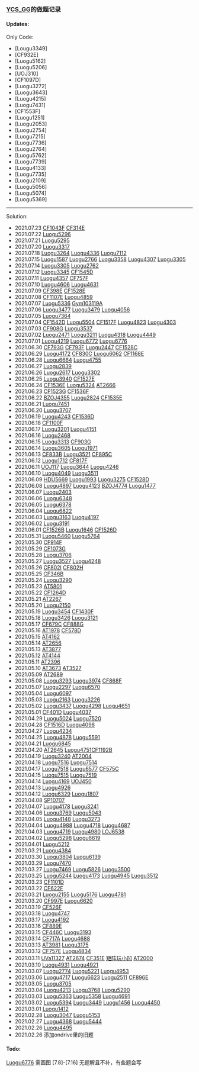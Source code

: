 ### [YCS_GG](https://www.luogu.com.cn/user/46099)的做题记录

#### Updates:
Only Code:
- [Lougu3349]
- [CF932E]
- [Luogu5162]
- [Luogu5206]
- [UOJ310]
- [CF1097D]
- [Luogu3272]
- [Luogu3643]
- [Luogu4215]
- [Luogu7431]
- [CF1553F]
- [Luogu1251]
- [Luogu2053]
- [Luogu2754]
- [Luogu7215]
- [Luogu7736]
- [Luogu2764]
- [Luogu5762]
- [Luogu7739]
- [Luogu4133]
- [Luogu7735]
- [Luogu2109]
- [Luogu5056]
- [Luogu5074]
- [Luogu5369]
-----------------------------------------------------------------------------------------
Solution:
- 2021.07.23 [CF1043F](archieve/CF1043F/CF1043F.cpp) [CF314E](archieve/CF314E/Solution.md)
- 2021.07.22 [Luogu5296](archieve/Luogu5296/Solution.md)
- 2021.07.21 [Luogu5295](archieve/Luogu5295/Solution.md)
- 2021.07.20 [Luogu3317](archieve/Luogu3317/Solution.md)
- 2021.07.18 [Luogu3264](archieve/Luogu3264/Solution.md) [Luogu4336](archieve/Luogu4336/Solution.md) [Luogu7112](archieve/Luogu7112/Solution.md)
- 2021.07.15 [Luogu1587](archieve/Luogu1587/Solution.md) [Luogu2766](archieve/Luogu2766/Solution.md) [Luogu3358](archieve/Luogu3358/Solution.md) [Luogu4307](archieve/Luogu4307/Solution.md) [Luogu3305](archieve/Luogu5258/Solution.md)
- 2021.07.14 [Luogu3305](archieve/Luogu3305/Solution.md) [Luogu2762](archieve/Luogu2762/Solution.md)
- 2021.07.12 [Luogu3345](archieve/Luogu3345/Solution.md) [CF1545D](archieve/CF1545D/Solution.md)
- 2021.07.11 [Luogu4357](archieve/Luogu4357/Solution.md) [CF757F](archieve/CF757F/Solution.md)
- 2021.07.10 [Luogu4606](archieve/Luogu4606/Solution.md) [Luogu4631](archieve/Luogu4631/Solution.md)
- 2021.07.09 [CF398E](archieve/CF398E/Solution.md) [CF1528E](archieve/CF1528E/Solution.md)
- 2021.07.08 [CF1107E](archeive/CF1107E/Solution.md) [Luogu4859](archieve/Luogu4859/Solution.md)
- 2021.07.07 [Luogu5336](archieve/Luogu5336/Solution.md) [Gym103119A](archieve/Gym103119A/Solution.md)
- 2021.07.06 [Luogu3477](archieve/Luogu3477/Solution.md) [Luogu3479](archieve/Luogu3479/Solution.md) [Luogu4056](archieve/Luogu4056/Solution.md)
- 2021.07.05 [Luogu7364](archieve/Luogu7364/Solution.md)
- 2021.07.04 [CF1542D](archieve/CF1542D/Solution.md) [Luogu5504](archieve/Luogu5504/Solution.md) [CF1517F](archieve/CF1517F/Solution.md) [Luogu4823](archieve/Luogu4823/Solution.md)  [Luogu4303](archieve/Luogu4303/Solution.md)
- 2021.07.03 [CF908G](archieve/CF908G/Solution.md) [Luogu3537](archieve/Luogu3537/Solution.md)
- 2021.07.02 [Luogu2471](archieve/Luogu2471/Solution.md) [Luogu3211](archieve/Luogu3211/Solution.md) [Luogu4318](archieve/Luogu4318/Solution.md) [Luogu4449](archieve/Luogu4449/Solution.md)
- 2021.07.01 [Luogu4219](archieve/Luogu4219/Solution.md) [Luogu6772](archieve/Luogu6772/Solution.md) [Luogu6776](archieve/Luogu6776/Solution.md)
- 2021.06.30 [CF793G](archieve/CF793G/Solution.md) [CF793F](archieve/CF793F/Solution.md) [Luogu2447](archieve/Luogu2447/Solution.md) [CF1528C](archieve/CF1528C/Solution.md)
- 2021.06.29 [Luogu4172](archieve/Luogu4172/Solution.md) [CF830C](archieve/CF830C/Solution.md) [Luogu6062](archieve/Luogu6062/Solution.md) [CF1168E](archieve/CF1168E/Solution.md)
- 2021.06.28 [Luogu6664](archieve/Luogu6664/Solution.md) [Luogu4755](archieve/Luogu4755/Solution.md)
- 2021.06.27 [Luogu2839](archieve/Luogu2839/Solution.md)
- 2021.06.26 [Luogu2617](archieve/Luogu2617/Solution.md) [Luogu3302](archieve/Luogu3302/Solution.md)
- 2021.06.25 [Luogu3940](archieve/Luogu3940/Solution.md) [CF1527E](archieve/CF1527E/Solution.md)
- 2021.06.24 [CF1536E](archieve/CF1536E/Solution.md) [Luogu5324](archieve/Luogu5324/Solution.md) [AT2666](archieve/AT2666/Solution.md)
- 2021.06.23 [CF1523G](archieve/CF1523G/Solution.md) [CF1536F](archieve/CF1536F/Solution.md)
- 2021.06.22 [BZOJ4355](archieve/BZOJ4355/Solution.md) [Luogu2824](archieve/Luogu2824/Solution.md) [CF1535E](archieve/CF1535E/Solution.md)
- 2021.06.21 [Luogu7451](archieve/Luogu7451/Solution.md)
- 2021.06.20 [Luogu3707](archieve/Luogu3707/Solution.md)
- 2021.06.19 [Luogu4243](archieve/Luogu4243/Solution.md) [CF1536D](archieve/CF1536D/Solution.md)
- 2021.06.18 [CF1100F](archieve/CF1100F/Solution.md)
- 2021.06.17 [Luogu3201](archieve/Luogu3201/Solution.md) [Luogu4151](archieve/Luogu4151/Solution.md)
- 2021.06.16 [Luogu2468](archieve/Luogu2468/Solution.md)
- 2021.06.15 [Luogu3313](archieve/Luogu3313/Solution.md) [CF903G](archieve/CF903G/Solution.md)
- 2021.06.14 [Luogu3605](archieve/Luogu3605/Solution.md) [Luogu1971](archieve/Luogu1971/Solution.md)
- 2021.06.13 [CF833B](archieve/CF833B/Solution.md) [Luogu3521](archieve/Luogu3521/Solution.md)
[CF895C](archieve/CF895C/Solution.md)
- 2021.06.12 [Luogu1712](archieve/Luogu1712/Solution.md) [CF817F](archieve/CF817F/Solution.md)
- 2021.06.11 [UOJ117](archieve/UOJ117/Solution.md) [Luogu3644](archieve/Luogu3644/Solution.md) [Luogu4246](archieve/Luogu4246/Solution.md)
- 2021.06.10 [Luogu4049](archieve/Luogu4049/Solution.md) [Luogu3511](archieve/Luogu3511/Solution.md)
- 2021.06.09 [HDU5669](archieve/HDU5669/Solution.md) [Luogu1993](archieve/Luogu1993/Solution.md) [Luogu3275](archieve/Luogu3275/Solution.md) [CF1528D](archieve/CF1528D/Solution.md)
- 2021.06.08 [Luogu4897](archieve/Luogu4897/Solution.md) [Luogu4123](archieve/Luogu4123/Solution.md) [BZOJ4774](archieve/BZOJ4774/Solution.md) [Luogu1477](archieve/Luogu1477/Solution.md)
- 2021.06.07 [Luogu2403](archieve/Luogu2403/Solution.md)
- 2021.06.06 [Luogu6348](archieve/Luogu6348/Solution.md)
- 2021.06.05 [Luogu6378](archieve/Luogu6378/Solution.md)
- 2021.06.04 [Luogu6822](archieve/Luogu6822/Solution.md)
- 2021.06.03 [Luogu3163](archieve/Luogu3163/Solution.md) [Luogu4197](archieve/Luogu4197/Solution.md)
- 2021.06.02 [Luogu3191](archieve/Luogu3191/Solution.md)
- 2021.06.01 [CF1526B](archieve/CF1526B/Solution.md) [Luogu1646](archieve/Luogu1646/Solution.md) [CF1526D](archieve/CF1526D/Solution.md)
- 2021.05.31 [Luogu5460](archieve/Luogu5460/Solution.md) [Luogu5764](archieve/Luogu5794/Solution.md)
- 2021.05.30 [CF914F](archieve/CF914F/Solution.md)
- 2021.05.29 [CF1073G](archieve/CF1073G/Solution.md)
- 2021.05.28 [Luogu3706](archieve/Luogu3706/Solution.md)
- 2021.05.27 [Luogu3527](archieve/Luogu3527/Solution.md) [Luogu4248](archieve/Luogu4248/Solution.md)
- 2021.05.26 [CF802I](archieve/CF802I-Hard/Solution.md) [CF802H](archieve/CF802H/Solution.md)
- 2021.05.25 [CF346B](archieve/CF346B/Solution.md)
- 2021.05.24 [Luogu3290](archieve/Luogu3290/Solution.md)
- 2021.05.23 [AT5801](archieve/AT5801/Solution.md)
- 2021.05.22 [CF1264D](archieve/CF1264D/Solution.md)
- 2021.05.21 [AT2267](archieve/AT2267/Solution.md)
- 2021.05.20 [Luogu2150](archieve/Luogu2150/Solution.md)
- 2021.05.19 [Luogu3454](archieve/Luogu3454/Solution.md) [CF1430F](archieve/CF1430F/Solution.md)
- 2021.05.18 [Luogu3426](archieve/Luogu3426/Solution.md) [Luogu3121](archieve/Luogu3121/Solution.md)
- 2021.05.17 [CF679C](archieve/CF679C/Solution.md) [CF888G](archieve/CF888G/Solution.md)
- 2021.05.16 [AT1978](archieve/AT1975/Solution.md) [CF578D](archieve/CF578D/Solution.md)
- 2021.05.15 [AT4162](archieve/AT4162/Solution.md)
- 2021.05.14 [AT2656](archieve/AT2656/Solution.md)
- 2021.05.13 [AT3877](archieve/AT3877/Solution.md)
- 2021.05.12 [AT4144](archieve/AT4144/Solution.md)
- 2021.05.11 [AT2396](archieve/AT2396/Solution.md)
- 2021.05.10 [AT3673](archieve/AT3673/Solution.md) [AT3527](archieve/AT3527/Solution.md)
- 2021.05.09 [AT2689](archieve/AT2689/Solution.md)
- 2021.05.08 [Luogu3293](archieve/Luogu3293/Solution.md) [Luogu3974](archieve/Luogu3974/Solution.md) [CF868F](archieve/CF868F/Solution.md)
- 2021.05.07 [Luogu2297](archieve/Luogu2297/Solution.md) [Luogu6570](archieve/Luogu6570/Solution.md)
- 2021.05.04 [Luogu6097](archieve/Luogu6097/Solution.md)
- 2021.05.03 [Luogu2163](archieve/Luogu2163/Solution.md) [Luogu3226](archieve/Luogu3226/Solution.md)
- 2021.05.02 [Luogu3437](archieve/Luogu3437/Solution.md) [Luogu4298](archieve/Luogu4298/Solution.md) [Luogu4651](archieve/Luogu4651/Solution.md)
- 2021.05.01 [CF401D](archieve/CF401D/Solution.md) [Luogu4037](archieve/Luogu4037/Solution.md)
- 2021.04.29 [Luogu5024](archieve/Luogu5024/Solution.md) [Luogu7520](archieve/Luogu7520/Solution.md)
- 2021.04.28 [CF1516D](archieve/CF1516D/Solution.md) [Luogu4098](archieve/Luogu4098/Solution.md)
- 2021.04.27 [Luogu4234](archieve/Luogu4234/Solution.md)
- 2021.04.25 [Luogu4878](archieve/Luogu4878/Solution.md) [Luogu5591](archieve/Luogu5591/Solution.md)
- 2021.04.21 [Luogu6845](archieve/Luogu6845/Solution.md)
- 2021.04.20 [AT2645](archieve/AT2645/Solution.md) [Luogu4751](archieve/Luogu4751/Solution.md)[CF1192B](archieve/CF1192B/Solution.md)
- 2021.04.19 [Luogu3240](archieve/Luogu3240/Solution.md) [AT2004](archieve/AT2004/Solution.md)
- 2021.04.18 [Luogu7516](archieve/Luogu7516/Solution.md) [Luogu7514](archieve/Luogu7514/Solution.md)
- 2021.04.17 [Luogu7518](archieve/Luogu7518/Solution.md) [Luogu6577](archieve/Luogu6577/Solution.md) [CF575C](archieve/CF575C/Solution.md)
- 2021.04.15 [Luogu7515](archieve/Luogu7515/Solution.md) [Luogu7519](archieve/Luogu7519/Solution.md)
- 2021.04.14 [Luogu4169](archieve/Luogu4169/Solution.md) [UOJ450](archieve/UOJ450/Solution.md)
- 2021.04.13 [Luogu4926](archieve/Luogu4926/Solution.md)
- 2021.04.12 [Luogu6329](archieve/Luogu6329/Solution.md) [Luogu1807](archieve/Luogu1807/Solution.md)
- 2021.04.08 [SP10707](archieve/SP10707/Solution.md)
- 2021.04.07 [Luogu4178](archieve/Luogu4178/Solution.md) [Luogu3241](archieve/Luogu3241/Solution.md)
- 2021.04.06 [Luogu3769](archieve/Luogu3769/Solution.md) [Luogu5043](archieve/Luogu5043/Solution.md)
- 2021.04.05 [Luogu4148](archieve/Luogu4148/Solution.md) [Luogu3273](archieve/Luogu3273/Solution.md)
- 2021.04.04 [Luogu4988](archieve/Luogu4988/Solution.md) [Luogu4718](archieve/Luogu4718/Solution.md) [Luogu4687](archieve/Luogu4687/Solution.md)
- 2021.04.03 [Luogu4719](archieve/Luogu4719/Solution.md) [Luogu4980](archieve/Luogu4980/Solution.md) [LOJ6538](archieve//LOJ6538/Solution.md)
- 2021.04.02 [Luogu5298](archieve/Luogu5298/Solution.md) [Luogu6619](archieve/Luogu6619/Solution.md)
- 2021.04.01 [Luogu5212](archieve/Luogu5212/Solution.md)
- 2021.03.21 [Luogu4384](archieve/Luogu4384/Solution.md)
- 2021.03.30 [Luogu3804](archieve/Luogu3804/Solution.md) [Luogu6139](archieve/Luogu6139/Solution.md)
- 2021.03.29 [Luogu7470](archieve/Luogu7470/Solution.md)
- 2021.03.27 [Luogu7469](archieve/Luogu7469/Solution.md) [Luogu5826](archieve/Luogu5826/Solution.md) [Luogu3500](archieve/Luogu3500/Solution.md)
- 2021.03.25 [Luogu5244](archieve/Luogu5244/Solution.md) [Luogu4173](archieve/Luogu4173/Solution.md) [Luogu4945](archieve/Luogu4945/Solution.md) [Luogu3512](archieve/Luogu3512/Solution.md)
- 2021.03.23 [CF1101D](archieve/CF1101D/Solution.md)
- 2021.03.22 [CF622F](archieve/CF622F/Solution.md)
- 2021.03.21 [Luogu2155](archieve/Luogu2155/Solution.md) [Luogu5176](archieve/Luogu5176/Solution.md) [Luogu4781](archieve/Luogu4781/Luogu4781.cpp)
- 2021.03.20 [CF997E](archieve/CF997E/Solution.md) [Luogu6620](archieve/Luogu6620/Solution.md)
- 2021.03.19 [CF526F](archieve/CF526F/Solution.md)
- 2021.03.18 [Luogu4747](archieve/Luogu4747/Solution.md)
- 2021.03.17 [Luogu4192](archieve/Luogu4192/Solution.md)
- 2021.03.16 [CF889E](archieve/CF889E/Solution.md)
- 2021.03.15 [CF446C](archieve/CF466C/Solution.md) [Luogu3193](archieve/Luogu3193/Solution.md)
- 2021.03.14 [CF717A](archieve/CF717A/Solution.md) [Luogu4688](archieve/Luogu4688/Solution.md)
- 2021.03.13 [AT3981](archieve/AT3981/Solution.md) [Luogu3175](archieve/Luogu3175/Solution.md)
- 2021.03.12 [CF757E](archieve/CF757E/Solution.md) [Luogu4834](archieve/Luogu4834/Solution.md)
- 2021.03.11 [UVa11327](archieve/UVA11327/Solution.md) [AT2674](archieve/AT2674/Solution.md) [CF351E](archieve/CF351E/Solution.md) [矩阵玩小凹](archieve/Others1/Solution.md) [AT2000](archieve/AT2000/Solution.md)
- 2021.03.10 [Luogu4931](archieve/Luogu4931/Solution.md) [Luogu4921](archieve/Luogu4921/Solution.md)
- 2021.03.07 [Luogu2774](archieve/Luogu2774/Solution.md) [Luogu5221](archieve/Luogu5221/Solution.md) [Luogu4953](archieve/Luogu4953/Solution.md) 
- 2021.03.06 [Luogu4717](archieve/Luogu4717/Solution.md) [Luogu6623](archieve/Luogu6623/Solution.md) [Luogu2511](archieve/Luogu2511/Solution.md) [CF896E](archieve/CF896E/Solution.md)
- 2021.03.05 [Luogu3705](archieve/Luogu3705/Solution.md)
- 2021.03.04 [Luogu4213](archieve/Luogu4213/Solution.md) [Luogu3768](archieve/Luogu3768/Solution.md) [Luogu5290](archieve/Luogu5290/Solution.md)
- 2021.03.03 [Luogu5363](archieve/Luogu5363/Solution.md) [Luogu5358](archieve/Luogu5358/Solution.md) [Luogu4691](archieve/Luogu4691/Solution.md)
- 2021.03.02 [Luogu5394](archieve/Luogu5394/Solution.md) [Luogu3449](archieve/Luogu3449/Solution.md) [Luogu1456](archieve/Luogu1456/Solution.md) [Luogu4450](archieve/Luogu4450/Solution.md)
- 2021.03.01 [Luogu1412](archieve/Luogu1412/Solution.md)
- 2021.02.28 [Luogu3047](archieve/Luogu3047/Solution.md) [Luogu5153](archieve/Luogu5153/Solution.md)
- 2021.02.27 [Luogu4368](archieve/Luogu4368/Solution.md) [Luogu5444](archieve/Luogu5444/Solution.md)
- 2021.02.26 [Luogu4495](archieve/Luogu4495/Solution.md)
- 2021.02.26 添加ondrive里的旧题

#### Todo:

[Luogu6776](archieve/Luogu6776/Solution.md) 需画图
[7.8]-[7.16] 无题解且不补，有些题会写